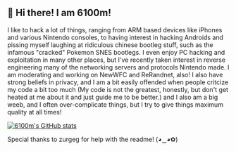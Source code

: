 ## 👋 Hi there! I am 6100m!

I like to hack a lot of things, ranging from ARM based devices like iPhones and various Nintendo consoles, to having interest in hacking Androids and pissing myself laughing at ridiculous chinese bootleg stuff, such as the infamous "cracked" Pokemon SNES bootlegs. I even enjoy PC hacking and exploitation in many other places, but I've recently taken interest in reverse engineering many of the networking servers and protocols Nintendo made. I am moderating and working on NewWFC and ReRandnet, also! I also have strong beliefs in privacy, and I am a bit easily offended when people critcize my code a bit too much (My code is not the greatest, honestly, but don't get heated at me about it and just guide me to be better.) and I also am a big weeb, and I often over-complicate things, but I try to give things maximum quality at all times!

[![6100m's GitHub stats](https://github-readme-stats.vercel.app/api?username=6100m)](https://github.com/anuraghazra/github-readme-stats)

Special thanks to zurgeg for help with the readme! (◕‿◕✿)
